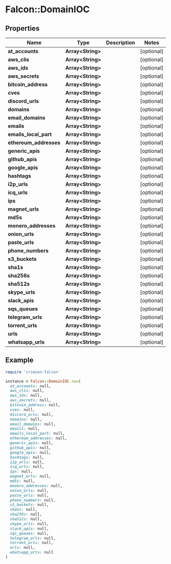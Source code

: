 # Falcon::DomainIOC

## Properties

| Name | Type | Description | Notes |
| ---- | ---- | ----------- | ----- |
| **at_accounts** | **Array&lt;String&gt;** |  | [optional] |
| **aws_clis** | **Array&lt;String&gt;** |  | [optional] |
| **aws_ids** | **Array&lt;String&gt;** |  | [optional] |
| **aws_secrets** | **Array&lt;String&gt;** |  | [optional] |
| **bitcoin_address** | **Array&lt;String&gt;** |  | [optional] |
| **cves** | **Array&lt;String&gt;** |  | [optional] |
| **discord_urls** | **Array&lt;String&gt;** |  | [optional] |
| **domains** | **Array&lt;String&gt;** |  | [optional] |
| **email_domains** | **Array&lt;String&gt;** |  | [optional] |
| **emails** | **Array&lt;String&gt;** |  | [optional] |
| **emails_local_part** | **Array&lt;String&gt;** |  | [optional] |
| **ethereum_addresses** | **Array&lt;String&gt;** |  | [optional] |
| **generic_apis** | **Array&lt;String&gt;** |  | [optional] |
| **github_apis** | **Array&lt;String&gt;** |  | [optional] |
| **google_apis** | **Array&lt;String&gt;** |  | [optional] |
| **hashtags** | **Array&lt;String&gt;** |  | [optional] |
| **i2p_urls** | **Array&lt;String&gt;** |  | [optional] |
| **icq_urls** | **Array&lt;String&gt;** |  | [optional] |
| **ips** | **Array&lt;String&gt;** |  | [optional] |
| **magnet_urls** | **Array&lt;String&gt;** |  | [optional] |
| **md5s** | **Array&lt;String&gt;** |  | [optional] |
| **monero_addresses** | **Array&lt;String&gt;** |  | [optional] |
| **onion_urls** | **Array&lt;String&gt;** |  | [optional] |
| **paste_urls** | **Array&lt;String&gt;** |  | [optional] |
| **phone_numbers** | **Array&lt;String&gt;** |  | [optional] |
| **s3_buckets** | **Array&lt;String&gt;** |  | [optional] |
| **sha1s** | **Array&lt;String&gt;** |  | [optional] |
| **sha256s** | **Array&lt;String&gt;** |  | [optional] |
| **sha512s** | **Array&lt;String&gt;** |  | [optional] |
| **skype_urls** | **Array&lt;String&gt;** |  | [optional] |
| **slack_apis** | **Array&lt;String&gt;** |  | [optional] |
| **sqs_queues** | **Array&lt;String&gt;** |  | [optional] |
| **telegram_urls** | **Array&lt;String&gt;** |  | [optional] |
| **torrent_urls** | **Array&lt;String&gt;** |  | [optional] |
| **urls** | **Array&lt;String&gt;** |  | [optional] |
| **whatsapp_urls** | **Array&lt;String&gt;** |  | [optional] |

## Example

```ruby
require 'crimson-falcon'

instance = Falcon::DomainIOC.new(
  at_accounts: null,
  aws_clis: null,
  aws_ids: null,
  aws_secrets: null,
  bitcoin_address: null,
  cves: null,
  discord_urls: null,
  domains: null,
  email_domains: null,
  emails: null,
  emails_local_part: null,
  ethereum_addresses: null,
  generic_apis: null,
  github_apis: null,
  google_apis: null,
  hashtags: null,
  i2p_urls: null,
  icq_urls: null,
  ips: null,
  magnet_urls: null,
  md5s: null,
  monero_addresses: null,
  onion_urls: null,
  paste_urls: null,
  phone_numbers: null,
  s3_buckets: null,
  sha1s: null,
  sha256s: null,
  sha512s: null,
  skype_urls: null,
  slack_apis: null,
  sqs_queues: null,
  telegram_urls: null,
  torrent_urls: null,
  urls: null,
  whatsapp_urls: null
)
```

